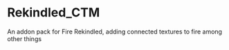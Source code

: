 # Rekindled_CTM
An addon pack for Fire Rekindled, adding connected textures to fire among other things
